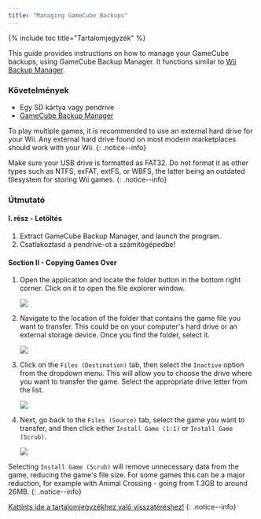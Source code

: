 ```yaml
---
title: "Managing GameCube Backups"
---
```


{% include toc title="Tartalomjegyzék" %}

This guide provides instructions on how to manage your GameCube backups, using GameCube Backup Manager. It functions similar to [Wii Backup Manager](wii-backups#using-wii-backup-manager).

### Követelmények

* Egy SD kártya vagy pendrive
* [GameCube Backup Manager](https://github.com/AxionDrak/GameCube-Backup-Manager/releases)

To play multiple games, it is recommended to use an external hard drive for your Wii. Any external hard drive found on most modern marketplaces should work with your Wii.
{: .notice--info}

Make sure your USB drive is formatted as FAT32. Do not format it as other types such as NTFS, exFAT, extFS, or WBFS, the latter being an outdated filesystem for storing Wii games.
{: .notice--info}

### Útmutató

#### I. rész - Letöltés

1. Extract GameCube Backup Manager, and launch the program.
1. Csatlakoztasd a pendrive-ot a számítógépedbe!

#### Section II - Copying Games Over

1. Open the application and locate the folder button in the bottom right corner. Click on it to open the file explorer window.

    ![](/images/desktop-apps/GCBM/folderbutton.png)

1. Navigate to the location of the folder that contains the game file you want to transfer. This could be on your computer's hard drive or an external storage device. Once you find the folder, select it.

    ![](/images/desktop-apps/GCBM/selectfolder.png)

1. Click on the `Files (Destination)` tab, then select the `Inactive` option from the dropdown menu. This will allow you to choose the drive where you want to transfer the game. Select the appropriate drive letter from the list.

    ![](/images/desktop-apps/GCBM/selectdrive.png)

1. Next, go back to the `Files (Source)` tab, select the game you want to transfer, and then click either `Install Game (1:1)` or `Install Game (Scrub)`.

    ![](/images/desktop-apps/GCBM/installgame.png)

Selecting `Install Game (Scrub)` will remove unnecessary data from the game, reducing the game's file size. For some games this can be a major reduction, for example with Animal Crossing - going from 1.3GB to around 26MB.
{: .notice--info}

[Kattints ide a tartalomjegyzékhez való visszatéréshez!](site-navigation)
{: .notice--info}

